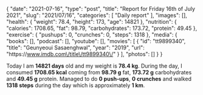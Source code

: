 {
    "date": "2021-07-16",
    "type": "post",
    "title": "Report for Friday 16th of July 2021",
    "slug": "2021\/07\/16",
    "categories": [
        "Daily report"
    ],
    "images": [],
    "health": {
        "weight": 78.4,
        "height": 173,
        "age": 14821
    },
    "nutrition": {
        "calories": 1708.65,
        "fat": 98.79,
        "carbohydrates": 173.72,
        "protein": 49.45
    },
    "exercise": {
        "pushups": 0,
        "crunches": 0,
        "steps": 1318
    },
    "media": {
        "books": [],
        "podcast": [],
        "youtube": [],
        "movies": [
            {
                "id": "tt9899340",
                "title": "Geunyeoui Sasaenghwal",
                "year": "2019",
                "url": "https:\/\/www.imdb.com\/title\/tt9899340\/"
            }
        ],
        "photos": []
    }
}

Today I am <strong>14821 days</strong> old and my weight is <strong>78.4 kg</strong>. During the day, I consumed <strong>1708.65 kcal</strong> coming from <strong>98.79 g</strong> fat, <strong>173.72 g</strong> carbohydrates and <strong>49.45 g</strong> protein. Managed to do <strong>0 push-ups</strong>, <strong>0 crunches</strong> and walked <strong>1318 steps</strong> during the day which is approximately <strong>1 km</strong>.